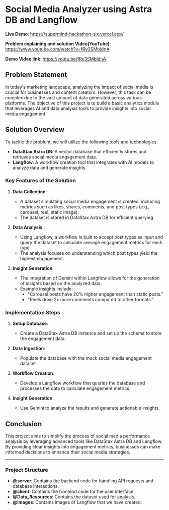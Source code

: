# Social Media Analyzer using Astra DB and Langflow

**Live Demo**: https://supermind-hackathon-six.vercel.app/

**Problem explaining and solution Video(YouTube)**: https://www.youtube.com/watch?v=fRv3SMbldnA

**Demo Video link**: https://youtu.be/fRv3SMbldnA

## Problem Statement

In today's marketing landscape, analyzing the impact of social media is crucial for businesses and content creators. However, this task can be complex due to the vast amount of data generated across various platforms. The objective of this project is to build a basic analytics module that leverages AI and data analysis tools to provide insights into social media engagement.

## Solution Overview

To tackle the problem, we will utilize the following tools and technologies:

- **DataStax Astra DB**: A vector database that efficiently stores and retrieves social media engagement data.
- **Langflow**: A workflow creation tool that integrates with AI models to analyze data and generate insights.

### Key Features of the Solution

1. **Data Collection**: 
   - A dataset simulating social media engagement is created, including metrics such as likes, shares, comments, and post types (e.g., carousel, reel, static image).
   - The dataset is stored in DataStax Astra DB for efficient querying.

2. **Data Analysis**:
   - Using Langflow, a workflow is built to accept post types as input and query the dataset to calculate average engagement metrics for each type.
   - The analysis focuses on understanding which post types yield the highest engagement.

3. **Insight Generation**:
   - The integration of Gemini within Langflow allows for the generation of insights based on the analyzed data.
   - Example insights include:
     - "Carousel posts have 20% higher engagement than static posts."
     - "Reels drive 2x more comments compared to other formats."

### Implementation Steps

1. **Setup Database**: 
   - Create a DataStax Astra DB instance and set up the schema to store the engagement data.

2. **Data Ingestion**:
   - Populate the database with the mock social media engagement dataset.

3. **Workflow Creation**:
   - Develop a Langflow workflow that queries the database and processes the data to calculate engagement metrics.

4. **Insight Generation**:
   - Use Gemini to analyze the results and generate actionable insights.

## Conclusion

This project aims to simplify the process of social media performance analysis by leveraging advanced tools like DataStax Astra DB and Langflow. By providing clear insights into engagement metrics, businesses can make informed decisions to enhance their social media strategies.

---

### Project Structure

- **@server**: Contains the backend code for handling API requests and database interactions.
- **@client**: Contains the frontend code for the user interface.
- **@Data_Resources**: Contains the dataset used for analysis.
- **@images**: Contains images of Langflow that we have created.

